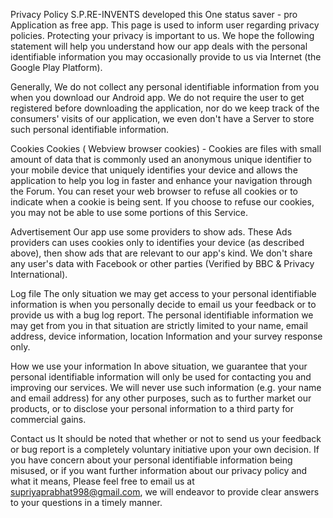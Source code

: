 Privacy Policy
S.P.RE-INVENTS developed this One status saver - pro Application as free app. This page is used to inform user regarding privacy policies. Protecting your privacy is important to us. We hope the following statement will help you understand how our app deals with the personal identifiable information you may occasionally provide to us via Internet (the Google Play Platform).

Generally, We do not collect any personal identifiable information from you when you download our Android app. We do not require the user to get registered before downloading the application, nor do we keep track of the consumers' visits of our application, we even don't have a Server to store such personal identifiable information.

Cookies
Cookies ( Webview browser cookies) - Cookies are files with small amount of data that is commonly used an anonymous unique identifier to your mobile device that uniquely identifies your device and allows the application to help you log in faster and enhance your navigation through the Forum. You can reset your web browser to refuse all cookies or to indicate when a cookie is being sent. If you choose to refuse our cookies, you may not be able to use some portions of this Service.

Advertisement
Our app use some providers to show ads. These Ads providers can uses cookies only to identifies your device (as described above), then show ads that are relevant to our app's kind. We don't share any user's data with Facebook or other parties (Verified by BBC & Privacy International).

Log file
The only situation we may get access to your personal identifiable information is when you personally decide to email us your feedback or to provide us with a bug log report. The personal identifiable information we may get from you in that situation are strictly limited to your name, email address, device information, location Information and your survey response only.

How we use your information
In above situation, we guarantee that your personal identifiable information will only be used for contacting you and improving our services. We will never use such information (e.g. your name and email address) for any other purposes, such as to further market our products, or to disclose your personal information to a third party for commercial gains.

Contact us
It should be noted that whether or not to send us your feedback or bug report is a completely voluntary initiative upon your own decision. If you have concern about your personal identifiable information being misused, or if you want further information about our privacy policy and what it means, Please feel free to email us at supriyaprabhat998@gmail.com, we will endeavor to provide clear answers to your questions in a timely manner.
